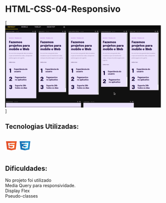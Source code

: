 # HTML-CSS-04-Responsivo
[<img src="HTML-CSS-4.gif" alt="gif da página HTML com CSS 4">]
## Tecnologias Utilizadas:
<div style="display: inline_block"><br>
  <img align="center" alt="HTML" height="30" width="40" src="https://raw.githubusercontent.com/devicons/devicon/master/icons/html5/html5-original.svg">
  <img align="center" alt="CSS" height="30" width="40" src="https://raw.githubusercontent.com/devicons/devicon/master/icons/css3/css3-original.svg">
</div><br>

## Dificuldades:
No projeto foi utilizado<br>
Media Query para responsividade.<br>
Display Flex<br>
Pseudo-classes<br>



